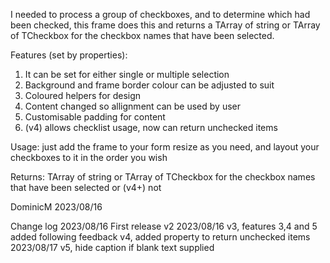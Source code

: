 I needed to process a group of checkboxes, and to determine which had been checked, this frame does this and returns a TArray of string or TArray of TCheckbox for the checkbox names that have been selected.

Features (set by properties):
1) It can be set for either single or multiple selection
2) Background and frame border colour can be adjusted to suit 
3) Coloured helpers for design 
4) Content changed so allignment can be used by user 
5) Customisable padding for content
6) (v4) allows checklist usage, now can return unchecked items

Usage: just add the frame to your form resize as you need, and layout your checkboxes to it in the order you wish

Returns: TArray of string or TArray of TCheckbox for the checkbox names that have been selected or (v4+) not

DominicM 
2023/08/16 

Change log
2023/08/16 First release v2
2023/08/16 v3, features 3,4 and 5 added following feedback
           v4, added property to return unchecked items
2023/08/17 v5, hide caption if blank text supplied
